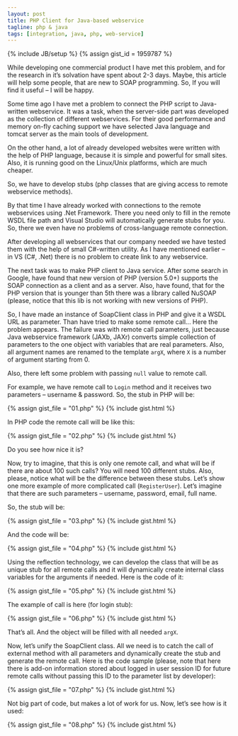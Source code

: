 ```yaml
--- 
layout: post
title: PHP Client for Java-based webservice
tagline: php & java
tags: [integration, java, php, web-service]
---
```

{% include JB/setup %}
{% assign gist_id = 1959787 %}

While developing one commercial product I have met this problem, and for the research in it’s solvation have spent about 2-3 days. Maybe, this article will help some people, that are new to SOAP programming. So, If you will find it useful – I will be happy.

Some time ago I have met a problem to connect the PHP script to Java-written webservice. It was a task, when the server-side part was developed as the collection of different webservices. For their good performance and memory on-fly caching support we have selected Java language and tomcat server as the main tools of development.

On the other hand, a lot of already developed websites were written with the help of PHP language, because it is simple and powerful for small sites. Also, it is running good on the Linux/Unix platforms, which are much cheaper.

So, we have to develop stubs (php classes that are giving access to remote webservice methods).

By that time I have already worked with connections to the remote webservices using .Net Framework. There you need only to fill in the remote WSDL file path and Visual Studio will automatically generate stubs for you. So, there we even have no problems of cross-language remote connection.

After developing all webservices that our company needed we have tested them with the help of small C#-written utility. As I have mentioned earlier – in VS (C#, .Net) there is no problem to create link to any webservice.

The next task was to make PHP client to Java service. After some search in Google, have found that new version of PHP (version 5.0+) supports the SOAP connection as a client and as a server. Also, have found, that for the PHP version that is younger than 5th there was a library called NuSOAP (please, notice that this lib is not working with new versions of PHP).

So, I have made an instance of SoapClient class in PHP and give it a WSDL URL as parameter. Than have tried to make some remote call... Here the problem appears. The failure was with remote call parameters, just because Java webservice framework (JAXb, JAXr) converts simple collection of parameters to the one object with variables that are real parameters. Also, all argument names are renamed to the template `argX`, where `X` is a number of argument starting from 0.

Also, there left some problem with passing `null` value to remote call.

For example, we have remote call to `Login` method and it receives two parameters – username & password. So, the stub in PHP will be:

{% assign gist_file = "01.php" %}
{% include gist.html %}

In PHP code the remote call will be like this:

{% assign gist_file = "02.php" %}
{% include gist.html %}

Do you see how nice it is?

Now, try to imagine, that this is only one remote call, and what will be if there are about 100 such calls? You will need 100 different stubs. Also, please, notice what will be the difference between these stubs. Let’s show one more example of more complicated call (`RegisterUser`). Let’s imagine that there are such parameters – username, password, email, full name.

So, the stub will be:

{% assign gist_file = "03.php" %}
{% include gist.html %}

And the code will be:

{% assign gist_file = "04.php" %}
{% include gist.html %}

Using the reflection technology, we can develop the class that will be as unique stub for all remote calls and it will dynamically create internal class variables for the arguments if needed. Here is the code of it:

{% assign gist_file = "05.php" %}
{% include gist.html %}

The example of call is here (for login stub):

{% assign gist_file = "06.php" %}
{% include gist.html %}

That’s all. And the object will be filled with all needed `argX`.

Now, let’s unify the SoapClient class. All we need is to catch the call of external method with all parameters and dynamically create the stub and generate the remote call. Here is the code sample (please, note that here there is add-on information stored about logged in user session ID for future remote calls without passing this ID to the parameter list by developer):

{% assign gist_file = "07.php" %}
{% include gist.html %}

Not big part of code, but makes a lot of work for us. Now, let’s see how is it used:

{% assign gist_file = "08.php" %}
{% include gist.html %}